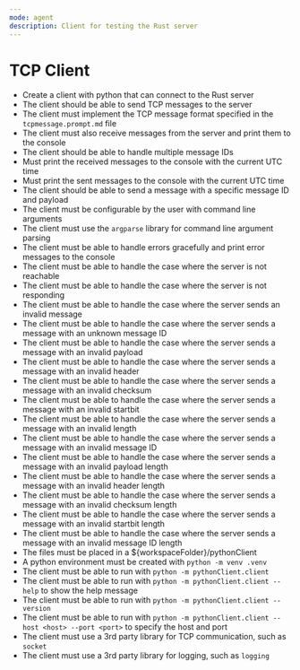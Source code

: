 ```yaml
---
mode: agent
description: Client for testing the Rust server
---
```


# TCP Client
* Create a client with python that can connect to the Rust server
* The client should be able to send TCP messages to the server
* The client must implement the TCP message format specified in the `tcpmessage.prompt.md` file
* The client must also receive messages from the server and print them to the console
* The client should be able to handle multiple message IDs
* Must print the received messages to the console with the current UTC time
* Must print the sent messages to the console with the current UTC time
* The client should be able to send a message with a specific message ID and payload
* The client must be configurable by the user with command line arguments
* The client must use the `argparse` library for command line argument parsing
* The client must be able to handle errors gracefully and print error messages to the console
* The client must be able to handle the case where the server is not reachable
* The client must be able to handle the case where the server is not responding
* The client must be able to handle the case where the server sends an invalid message
* The client must be able to handle the case where the server sends a message with an unknown message ID
* The client must be able to handle the case where the server sends a message with an invalid payload
* The client must be able to handle the case where the server sends a message with an invalid header
* The client must be able to handle the case where the server sends a message with an invalid checksum
* The client must be able to handle the case where the server sends a message with an invalid startbit
* The client must be able to handle the case where the server sends a message with an invalid length
* The client must be able to handle the case where the server sends a message with an invalid message ID
* The client must be able to handle the case where the server sends a message with an invalid payload length
* The client must be able to handle the case where the server sends a message with an invalid header length
* The client must be able to handle the case where the server sends a message with an invalid checksum length
* The client must be able to handle the case where the server sends a message with an invalid startbit length
* The client must be able to handle the case where the server sends a message with an invalid message ID length
* The files must be placed in a ${workspaceFolder}/pythonClient
* A python environment must be created with `python -m venv .venv`
* The client must be able to run with `python -m pythonClient.client`
* The client must be able to run with `python -m pythonClient.client --help` to show the help message
* The client must be able to run with `python -m pythonClient.client --version`
* The client must be able to run with `python -m pythonClient.client --host <host> --port <port>` to specify the host and port
* The client must use a 3rd party library for TCP communication, such as `socket`
* The client must use a 3rd party library for logging, such as `logging`